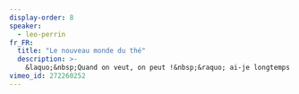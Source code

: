 ```yaml
---
display-order: 8
speaker:
  - leo-perrin
fr_FR:
  title: "Le nouveau monde du thé"
  description: >-
    &laquo;&nbsp;Quand on veut, on peut !&nbsp;&raquo; ai-je longtemps pensé… Jusqu'à ce que je ne puisse plus. Et jusqu'à ce que le verdict tombe comme une sentence en 2003 : &laquo;&nbsp;vous ne guérirez pas&nbsp;&raquo;. Pourtant, dans le même temps, le Web m'ouvrait des possibilités aussi inattendues que formidables… quand ça marchait, et quand les gens autour acceptaient de participer. En 2007, je décide de mettre mon énergie au service de l'accessibilité du Web, liant ainsi engagement personnel, militant et professionnel. De cette expérience, j'ai appris énormément, et c'est ce que j'aimerais partager lors de cette conférence.
vimeo_id: 272260252
---
```

